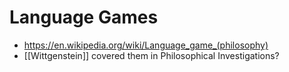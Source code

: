 # Language Games
- https://en.wikipedia.org/wiki/Language_game_(philosophy)
- [[Wittgenstein]] covered them in Philosophical Investigations?
